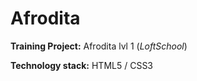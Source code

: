 # Afrodita 

**Training Project:** Afrodita lvl 1 (<i>LoftSchool</i>)

**Technology stack:** HTML5 / CSS3 
